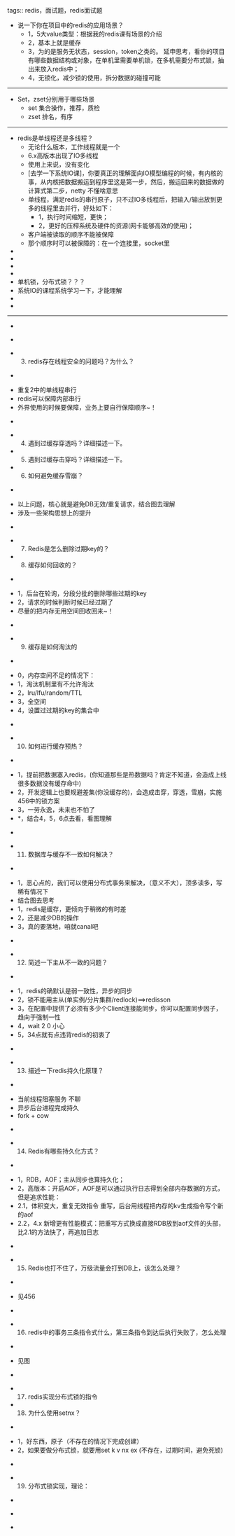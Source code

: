 tags:: redis，面试题，redis面试题

- 说一下你在项目中的redis的应用场景？
	- 1，5大value类型：根据我的redis课有场景的介绍
	- 2，基本上就是缓存
	- 3，为的是服务无状态，session，token之类的。   延申思考，看你的项目有哪些数据结构或对象，在单机里需要单机锁，在多机需要分布式锁，抽出来放入redis中；
	- 4，无锁化，减少锁的使用，拆分数据的碰撞可能
- ------
- Set，zset分别用于哪些场景
	- set 集合操作，推荐，质检
	- zset 排名，有序
- ------
- redis是单线程还是多线程？
	- 无论什么版本，工作线程就是一个
	- 6.x高版本出现了IO多线程
	- 使用上来说，没有变化
	- [去学一下系统IO课]，你要真正的理解面向IO模型编程的时候，有内核的事，从内核把数据搬运到程序里这是第一步，然后，搬运回来的数据做的计算式第二步，netty 不懂啥意思
	- 单线程，满足redis的串行原子，只不过IO多线程后，把输入/输出放到更多的线程里去并行，好处如下：
		- 1，执行时间缩短，更快；
		- 2，更好的压榨系统及硬件的资源(网卡能够高效的使用)；
	- 客户端被读取的顺序不能被保障
	- 那个顺序时可以被保障的：在一个连接里，socket里
-
-
-
-
- 单机锁，分布式锁？？？
- 系统IO的课程系统学习一下，才能理解
-
-
- ------
-
- ```
- 3. redis存在线程安全的问题吗？为什么？
- ```
- 重复2中的单线程串行
- redis可以保障内部串行
- 外界使用的时候要保障，业务上要自行保障顺序~！
- ```
- 4. 遇到过缓存穿透吗？详细描述一下。
- 5. 遇到过缓存击穿吗？详细描述一下。
- 6. 如何避免缓存雪崩？
- ```
- 以上问题，核心就是避免DB无效/重复请求，结合图去理解
- 涉及一些架构思想上的提升
- ```
- 7. Redis是怎么删除过期key的？
- 8. 缓存如何回收的？
- ```
- 1，后台在轮询，分段分批的删除哪些过期的key
- 2，请求的时候判断时候已经过期了
- 尽量的把内存无用空间回收回来~！
- ```
- 9. 缓存是如何淘汰的
- ```
- 0，内存空间不足的情况下：
- 1，淘汰机制里有不允许淘汰
- 2，lru/lfu/random/TTL
- 3，全空间
- 4，设置过过期的key的集合中
- ```
- 10. 如何进行缓存预热？
- ```
- 1，提前把数据塞入redis，(你知道那些是热数据吗？肯定不知道，会造成上线很多数据没有缓存命中)
- 2，开发逻辑上也要规避差集(你没缓存的)，会造成击穿，穿透，雪崩，实施456中的锁方案
- 3，一劳永逸，未来也不怕了
- *，结合4，5，6点去看，看图理解
- ```
- 11. 数据库与缓存不一致如何解决？
- ```
- 1，恶心点的，我们可以使用分布式事务来解决，（意义不大），顶多读多，写稀有情况下
- 结合图去思考
- 1，redis是缓存，更倾向于稍微的有时差
- 2，还是减少DB的操作
- 3，真的要落地，咱就canal吧
- ```
- 12. 简述一下主从不一致的问题？
- ```
- 1，redis的确默认是弱一致性，异步的同步
- 2，锁不能用主从(单实例/分片集群/redlock)==>redisson
- 3，在配置中提供了必须有多少个Client连接能同步，你可以配置同步因子，趋向于强制一性
- 4，wait 2 0  小心
- 5，34点就有点违背redis的初衷了
- ```
- 13. 描述一下redis持久化原理？
- ```
- 当前线程阻塞服务 不聊
- 异步后台进程完成持久
- fork  +  cow
- ```
- 14. Redis有哪些持久化方式？
- ```
- 1，RDB，AOF；主从同步也算持久化；
- 2，高版本：开启AOF，AOF是可以通过执行日志得到全部内存数据的方式，但是追求性能：
- 2.1，体积变大，重复无效指令  重写，后台用线程把内存的kv生成指令写个新的aof
- 2.2，4.x 新增更有性能模式：把重写方式换成直接RDB放到aof文件的头部，比2.1的方法快了，再追加日志
- ```
- 15. Redis也打不住了，万级流量会打到DB上，该怎么处理？
- ```
- 见456
- ```
- 16. redis中的事务三条指令式什么，第三条指令到达后执行失败了，怎么处理
- ```
- 见图
- ```
- 17. redis实现分布式锁的指令
- 18. 为什么使用setnx？
- ```
- 1，好东西，原子（不存在的情况下完成创建）
- 2，如果要做分布式锁，就要用set k v nx ex  (不存在，过期时间，避免死锁)
- ```
- 19. 分布式锁实现，理论：
- ```
-
- ```